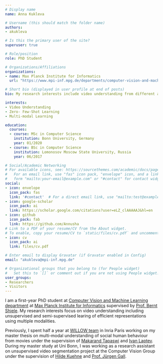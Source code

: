 ```yaml
---
# Display name
name: Anna Kukleva

# Username (this should match the folder name)
authors:
- akukleva

# Is this the primary user of the site?
superuser: true

# Role/position
role: PhD Student

# Organizations/Affiliations
organizations:
- name: Max Planck Institute for Informatics
  url: "https://www.mpi-inf.mpg.de/departments/computer-vision-and-machine-learning/"

# Short bio (displayed in user profile at end of posts)
bio: My research interests include video understanding from different aspects.

interests:
- Video Understanding
- Zero- Few-Shot Learning
- Multi-modal Learning

education:
  courses:
  - course: MSc in Computer Science
    institution: Bonn University, Germany
    year: 01/2020
  - course: BSc in Computer Science
    institution: Lomonosov Moscow State University, Russia
    year: 06/2017

# Social/Academic Networking
# For available icons, see: https://sourcethemes.com/academic/docs/page-builder/#icons
#   For an email link, use "fas" icon pack, "envelope" icon, and a link in the
#   form "mailto:your-email@example.com" or "#contact" for contact widget.
social:
- icon: envelope
  icon_pack: fas
  link: '#contact'  # For a direct email link, use "mailto:test@example.org".
- icon: google-scholar
  icon_pack: ai
  link: https://scholar.google.com/citations?user=eLZ_clAAAAAJ&hl=en
- icon: github
  icon_pack: fab
  link: https://github.com/Annusha
# Link to a PDF of your resume/CV from the About widget.
# To enable, copy your resume/CV to `static/files/cv.pdf` and uncomment the lines below.
- icon: cv
  icon_pack: ai
  link: files/cv.pdf

# Enter email to display Gravatar (if Gravatar enabled in Config)
email: "akukleva@mpi-inf.mpg.de"

# Organizational groups that you belong to (for People widget)
#   Set this to `[]` or comment out if you are not using People widget.
user_groups:
- Researchers
- Visitors
---
```


I am a first-year PhD student at [Computer Vision and Machine Learning department](https://www.mpi-inf.mpg.de/departments/computer-vision-and-machine-learning/) at [Max Planck Institute for Informatics](https://www.mpi-inf.mpg.de/home/) supervised by [Prof. Bernt Shiele](https://www.mpi-inf.mpg.de/departments/computer-vision-and-machine-learning/people/bernt-schiele/). My research interests focus on video understanding including unsupervised and semi-supervised learing of efficient representations using multiple modalities.

Previously, I spent half a year at [WILLOW team](https://www.di.ens.fr/willow/) in Inria Paris working on my master thesis on multi-modal understanding of social human behaviour from movies under the supervision of [Makarand Tapaswi](http://www.cs.toronto.edu/~makarand/) and [Ivan Laptev](https://www.di.ens.fr/~laptev/).
During my master study at Uni Bonn, I was working as a research assistant on unsupervised video segmentation project at the Computer Vision Group under the supervision of [Hilde Kuehne](https://hildekuehne.github.io/) and [Prof. Jürgen Gall](http://pages.iai.uni-bonn.de/gall_juergen/). 

<!-- Nelson Bighetti is a professor of artificial intelligence at the Stanford AI Lab. His research interests include distributed robotics, mobile computing and programmable matter. He leads the Robotic Neurobiology group, which develops self-reconfiguring robots, systems of self-organizing robots, and mobile sensor networks. -->

<!--  Lorem ipsum dolor sit amet, consectetur adipiscing elit. Sed neque elit, tristique placerat feugiat ac, facilisis vitae arcu. Proin eget egestas augue. Praesent ut sem nec arcu pellentesque aliquet. Duis dapibus diam vel metus tempus vulputate. -->
